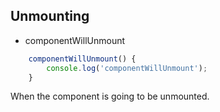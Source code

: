 ## Unmounting

- componentWillUnmount

```js
    componentWillUnmount() {
        console.log('componentWillUnmount');
    }
```

When the component is going to be unmounted.